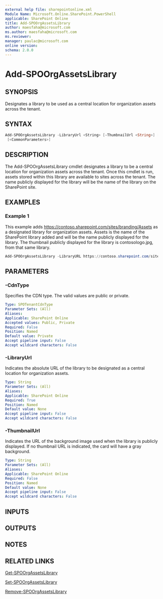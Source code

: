 ```yaml
---
external help file: sharepointonline.xml
Module Name: Microsoft.Online.SharePoint.PowerShell
applicable: SharePoint Online
title: Add-SPOOrgAssetsLibrary
author: maesfaha@microsoft.com
ms.author: maesfaha@microsoft.com
ms.reviewer: 
manager: paulac@microsoft.com
online version:
schema: 2.0.0
---
```


# Add-SPOOrgAssetsLibrary

## SYNOPSIS

Designates a library to be used as a central location for organization assets across the tenant.

## SYNTAX

```powershell
Add-SPOOrgAssetsLibrary -LibraryUrl <String> [-ThumbnailUrl <String>] [-CdnType <SPOTenantCdnType>]
 [<CommonParameters>]
```

## DESCRIPTION

The Add-SPOOrgAssetsLibrary cmdlet designates a library to be a central location for organization assets across the tenant. Once this cmdlet is run, assets stored within this library are available to sites across the tenant.  The name publicly displayed for the library will be the name of the library on the SharePoint site.

## EXAMPLES

### Example 1

This example adds https://contoso.sharepoint.com/sites/branding/Assets as a designated library for organization assets. Assets is the name of the SharePoint library added and will be the name publicly displayed for the library. The thumbnail publicly displayed for the library is contosologo.jpg, from that same library.

```powershell
Add-SPOOrgAssetsLibrary -LibraryURL https://contoso.sharepoint.com/sites/branding/Assets -ThumbnailURL https://contoso.sharepoint.com/sites/branding/Assets/contosologo.jpg
```

## PARAMETERS

### -CdnType

Specifies the CDN type. The valid values are public or private.

```yaml
Type: SPOTenantCdnType
Parameter Sets: (All)
Aliases:
Applicable: SharePoint Online
Accepted values: Public, Private
Required: False
Position: Named
Default value: Private
Accept pipeline input: False
Accept wildcard characters: False
```

### -LibraryUrl

Indicates the absolute URL of the library to be designated as a central location for organization assets.

```yaml
Type: String
Parameter Sets: (All)
Aliases:
Applicable: SharePoint Online
Required: True
Position: Named
Default value: None
Accept pipeline input: False
Accept wildcard characters: False
```

### -ThumbnailUrl

Indicates the URL of the background image used when the library is publicly displayed. If no thumbnail URL is indicated, the card will have a gray background.

```yaml
Type: String
Parameter Sets: (All)
Aliases:
Applicable: SharePoint Online
Required: False
Position: Named
Default value: None
Accept pipeline input: False
Accept wildcard characters: False
```

## INPUTS

## OUTPUTS

## NOTES

## RELATED LINKS

[Get-SPOOrgAssetsLibrary](https://docs.microsoft.com/powershell/module/sharepoint-online/get-spoorgassetslibrary?view=sharepoint-ps)

[Set-SPOOrgAssetsLibrary](https://docs.microsoft.com/powershell/module/sharepoint-online/set-spoorgassetslibrary?view=sharepoint-ps)

[Remove-SPOOrgAssetsLibrary](https://docs.microsoft.com/powershell/module/sharepoint-online/remove-spoorgassetslibrary?view=sharepoint-ps)
